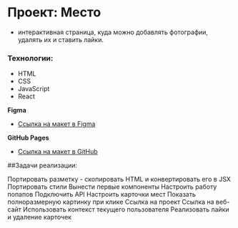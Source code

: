 # Проект: Место
  - интерактивная страница, куда можно добавлять фотографии, удалять их и ставить лайки.

### Технологии:

* HTML
* CSS
* JavaScript
* React

**Figma**

* [Ссылка на макет в Figma](https://www.figma.com/file/2cn9N9jSkmxD84oJik7xL7/JavaScript.-Sprint-4?node-id=0%3A1)

**GitHub Pages**

* [Ссылка на макет в GitHub]()

##Задачи реализации:

Портировать разметку - скопировать HTML и конвертировать его в JSX
Портировать стили
Вынести первые компоненты
Настроить работу попапов
Подключить API
Настроить карточки мест
Показать полноразмерную картинку при клике
Ссылка на проект
Ссылка на веб-сайт
Использовать контекст текущего пользователя
Реализовать лайки и удаление карточек
